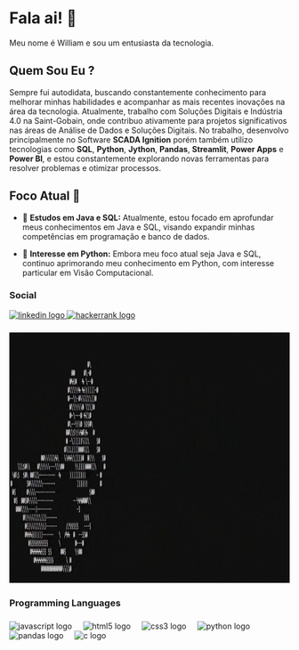 <h1 align="left">Fala ai! 🍃</h1>

Meu nome é William e sou um entusiasta da tecnologia.

<h2>Quem Sou Eu ?</h2>

<p>
Sempre fui autodidata, buscando constantemente conhecimento para melhorar minhas habilidades e acompanhar as mais recentes inovações na área da tecnologia. Atualmente, trabalho com Soluções Digitais e Indústria 4.0 na Saint-Gobain, onde contribuo ativamente para projetos significativos nas áreas de Análise de Dados e Soluções Digitais. No trabalho, desenvolvo principalmente no Software <b>SCADA Ignition</b> porém também utilizo tecnologias como <b>SQL</b>, <b>Python</b>, <b>Jython</b>, <b>Pandas</b>, <b>Streamlit</b>, <b>Power Apps</b> e <b>Power BI</b>, e estou constantemente explorando novas ferramentas para resolver problemas e otimizar processos.
</p>

<h2>Foco Atual 🧠</h2>

- 🚀 <strong>Estudos em Java e SQL:</strong> Atualmente, estou focado em aprofundar meus conhecimentos em Java e SQL, visando expandir minhas competências em programação e banco de dados.

- 🐍 <strong>Interesse em Python:</strong> Embora meu foco atual seja Java e SQL, continuo aprimorando meu conhecimento em Python, com interesse particular em Visão Computacional.

<h3 align="left">Social</h3>
<div align="left">
  <a href="https://www.linkedin.com/in/willfernandes/" target="_blank">
    <img src="https://img.shields.io/static/v1?message=LinkedIn&logo=linkedin&label=&color=0077B5&logoColor=white&labelColor=&style=for-the-badge" height="35" alt="linkedin logo"  />
  </a>
  <a href="https://www.hackerrank.com/profile/wiilfern1910" target="_blank">
    <img src="https://img.shields.io/static/v1?message=HackerRank&logo=hackerrank&label=&color=2EC866&logoColor=white&labelColor=&style=for-the-badge" height="35" alt="hackerrank logo"  />
  </a>
</div>

###

<div align="left">
  <img height="450" src="https://raw.githubusercontent.com/aa-deet-eeya/aa-deet-eeya/master/src/ascii-rabit.gif"  />
</div>

###

<h3 align="left">Programming Languages</h3>

###

<div align="left">
  <img src="https://img.shields.io/badge/JavaScript-F7DF1E?logo=javascript&logoColor=black&style=for-the-badge" height="30" alt="javascript logo"  />
  <img width="12" />
  <img src="https://img.shields.io/badge/HTML5-E34F26?logo=html5&logoColor=white&style=for-the-badge" height="30" alt="html5 logo"  />
  <img width="12" />
  <img src="https://img.shields.io/badge/CSS3-1572B6?logo=css3&logoColor=white&style=for-the-badge" height="30" alt="css3 logo"  />
  <img width="12" />
  <img src="https://img.shields.io/badge/Python-3776AB?logo=python&logoColor=white&style=for-the-badge" height="30" alt="python logo"  />
  <img width="12" />
  <img src="https://img.shields.io/badge/pandas-150458?logo=pandas&logoColor=white&style=for-the-badge" height="30" alt="pandas logo"  />
  <img width="12" />
  <img src="https://img.shields.io/badge/C-A8B9CC?logo=c&logoColor=black&style=for-the-badge" height="30" alt="c logo"  />
</div>

###
